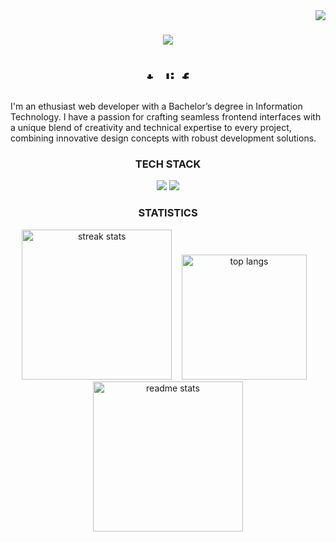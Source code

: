 
<img align="right" src="https://visitor-badge.laobi.icu/badge?page_id=vid-db.vid-db" />

<h1 align="center">
    <img src="https://readme-typing-svg.herokuapp.com/?font=Righteous&size=35&center=true&vCenter=true&width=500&height=70&duration=4000&lines=Hi+There!+👋;+I'm+David+Bautista!;" />
    <p align="center">
        <a href="#" target="blank"><img align="center" src="https://raw.githubusercontent.com/rahuldkjain/github-profile-readme-generator/master/src/images/icons/Social/twitter.svg" alt="twitter" height="15" width="25" /></a>
        <a href="https://www.linkedin.com/in/david-bautista-033b682a5" target="blank"><img align="center" src="https://raw.githubusercontent.com/rahuldkjain/github-profile-readme-generator/master/src/images/icons/Social/linked-in-alt.svg" alt="linked" height="15" width="25"" /></a><a href="https://www.facebook.com/profile.php?id=100088191261338" target="blank"><img align="center" src="https://raw.githubusercontent.com/rahuldkjain/github-profile-readme-generator/master/src/images/icons/Social/facebook.svg" alt="facebook" height="15" width="25"" /></a>
    </p>    
</h1>

<p>
I'm an ethusiast web developer with a Bachelor’s degree in Information Technology. I have a passion for crafting seamless frontend interfaces with a unique blend of creativity and technical expertise to every project, combining innovative design concepts with robust development solutions.
</p>

<h3 align="center"> TECH STACK</h3>

<div align="center">
    <img src="https://skillicons.dev/icons?i=react,nodejs,javascript,typescript,html,css,mui,tailwind,bootstrap,php,mysql" />
    <img src="https://skillicons.dev/icons?i=java,python,vscode,cpp,git,github,figma" />
</div>

<h3 align="center">STATISTICS</h3>
<div align="center">
  <img width=240 src="https://github-readme-streak-stats-salesp07.vercel.app/?user=vid-db&count_private=true&theme=react&border_radius=10&v=2" alt="streak stats"/>
    &nbsp;&nbsp; 
  <img width=200 src="https://github-readme-stats-salesp07.vercel.app/api/top-langs/?username=vid-db&hide=HTML&langs_count=8&layout=compact&theme=react&border_radius=10&size_weight=0.5&count_weight=0.5&exclude_repo=github-readme-stats&v=2" alt="top langs" />
  &nbsp;&nbsp;  
  <img width=240 src="https://github-readme-stats-salesp07.vercel.app/api?username=vid-db&count_private=true&show_icons=true&theme=react&rank_icon=github&border_radius=10&v=2" alt="readme stats" />
</div>


<!--
**vid-db/vid-db** is a ✨ _special_ ✨ repository because its `README.md` (this file) appears on your GitHub profile.

Here are some ideas to get you started:

- 🔭 I’m currently working on ...
- 🌱 I’m currently learning ...
- 👯 I’m looking to collaborate on ...
- 🤔 I’m looking for help with ...
- 💬 Ask me about ...
- 📫 How to reach me: ...
- 😄 Pronouns: ...
- ⚡ Fun fact: ...
-->
